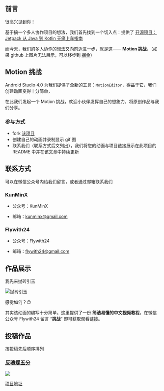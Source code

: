 ## 前言



很高兴见到你！



基于搞一个多人协作项目的想法，我们首先找到一个切入点：提供了 [开源项目：Jetpack 从 Java 到 Kotlin 无痛上车指南](https://juejin.im/post/5edf3397e51d4578587769ca)



而今天，我们的多人协作的想法又向前迈进一步，就是这—— **Motion 挑战**，（如果 github 上图片无法展示，可以移步到 [掘金](https://juejin.im/post/5ee71571f265da76f0169aaf)）



## Motion 挑战

Android Studio 4.0 为我们提供了全新的工具：`MotionEditor`，得益于它，我们创建动画变得十分简单，

在此我们发起一个 Motion 挑战，欢迎小伙伴发挥自己的想象力，将原创作品与我们分享。


### 参与方式

- fork [该项目](https://github.com/Jetpack-Missionary/MotionChallenge)
- 创建自己的动画并录制显示 gif 图
- 联系我们（联系方式后文列出），我们将您的动画与项目链接展示在此项目的 README 中并在该文章中持续更新



## 联系方式

可以在微信公众号内给我们留言，或者通过邮箱联系我们



### KunMinX

- 公众号：KunMinX

- 邮箱：kunminx@gmail.com

### Flywith24

- 公众号：Flywith24

- 邮箱：flywith24@gmail.com



## 作品展示

我先来抛砖引玉

![抛砖引玉](https://i.loli.net/2020/06/13/jkbmED8YTxGZF4r.gif)

感觉如何？😉 

其实该动画的编写十分简单。这里提供了一份 **简洁易懂的中文视频教程**，在微信公众号 Flywith24 留言 “**挑战**” 即可获取观看链接。



## 投稿作品

按投稿先后顺序排列

### [反魂蝶五分](https://juejin.im/user/57b6a5e4a633bd00664e6bb6)

![](https://user-gold-cdn.xitu.io/2019/7/4/16bbbd6ceb97ea29?imageslim)



[项目地址](https://github.com/LGD2009/MotionLayoutExample)



